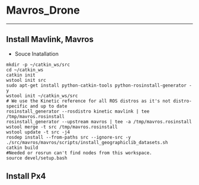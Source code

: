 # Mavros_Drone

---

## Install Mavlink, Mavros
     
     
- Souce Inatallation    
  
```        
mkdir -p ~/catkin_ws/src
cd ~/catkin_ws
catkin init
wstool init src
sudo apt-get install python-catkin-tools python-rosinstall-generator -y
wstool init ~/catkin_ws/src
# We use the Kinetic reference for all ROS distros as it's not distro-specific and up to date
rosinstall_generator --rosdistro kinetic mavlink | tee /tmp/mavros.rosinstall
rosinstall_generator --upstream mavros | tee -a /tmp/mavros.rosinstall
wstool merge -t src /tmp/mavros.rosinstall
wstool update -t src -j4
rosdep install --from-paths src --ignore-src -y
./src/mavros/mavros/scripts/install_geographiclib_datasets.sh
catkin build
#Needed or rosrun can't find nodes from this workspace.
source devel/setup.bash

```
     
     
## Install Px4
